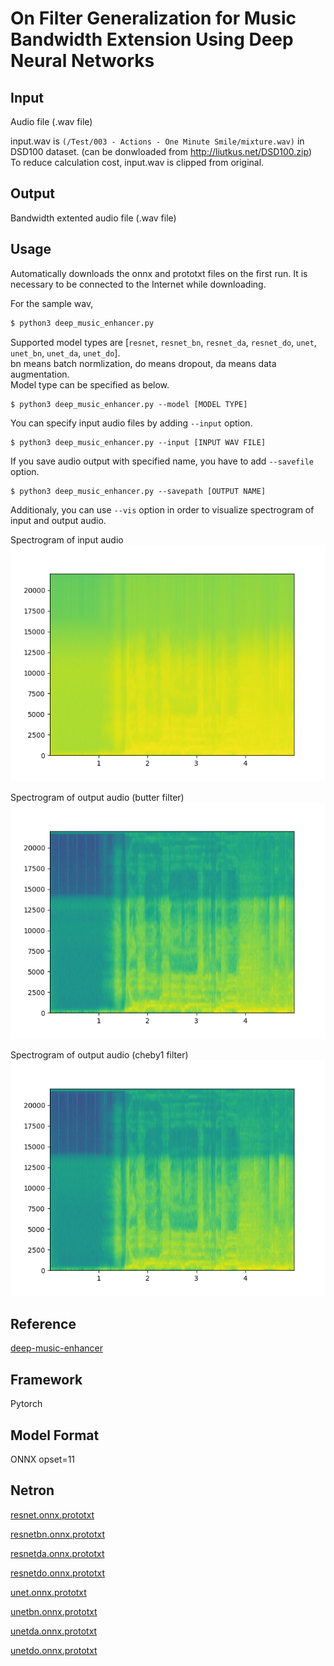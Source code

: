 # On Filter Generalization for Music Bandwidth Extension Using Deep Neural Networks

## Input

Audio file (.wav file)

input.wav is `(/Test/003 - Actions - One Minute Smile/mixture.wav)` in DSD100 dataset. (can be donwloaded from http://liutkus.net/DSD100.zip)   
To reduce calculation cost, input.wav is clipped from original.


## Output

Bandwidth extented audio file (.wav file)


## Usage
Automatically downloads the onnx and prototxt files on the first run.
It is necessary to be connected to the Internet while downloading.

For the sample wav,
```bash
$ python3 deep_music_enhancer.py
```

Supported model types are [`resnet`, `resnet_bn`, `resnet_da`, `resnet_do`, `unet`, `unet_bn`, `unet_da`, `unet_do`].     
bn means batch normlization, do means dropout, da means data augmentation.    
Model type can be specified as below.
```
$ python3 deep_music_enhancer.py --model [MODEL TYPE]
```


You can specify input audio files by adding `--input` option.

```
$ python3 deep_music_enhancer.py --input [INPUT WAV FILE]
```

If you save audio output with specified name, you have to add `--savefile` option.

```
$ python3 deep_music_enhancer.py --savepath [OUTPUT NAME]
```

Additionaly, you can use `--vis` option in order to visualize spectrogram of input and output audio.

Spectrogram of input audio    
![Spectrogram of input audio](input_butter_input_spec.png "Spectrogram of input audio")

Spectrogram of output audio (butter filter)    
![Spectrogram of output audio (butter filter)](input_butter_output_spec.png "Spectrogram of output audio (butter filter)")

Spectrogram of output audio (cheby1 filter)    
![Spectrogram of output audio (cheby1 filter)](input_cheby1_output_spec.png "Spectrogram of output audio (cheby1 filter)")


## Reference

[deep-music-enhancer](https://github.com/serkansulun/deep-music-enhancer)


## Framework

Pytorch

## Model Format

ONNX opset=11

## Netron
[resnet.onnx.prototxt](https://netron.app/?url=https://storage.googleapis.com/ailia-models/deep-music-enhancer/resnet.onnx.prototxt)

[resnetbn.onnx.prototxt](https://netron.app/?url=https://storage.googleapis.com/ailia-models/deep-music-enhancer/resnetbn.onnx.prototxt)

[resnetda.onnx.prototxt](https://netron.app/?url=https://storage.googleapis.com/ailia-models/deep-music-enhancer/resnetda.onnx.prototxt)

[resnetdo.onnx.prototxt](https://netron.app/?url=https://storage.googleapis.com/ailia-models/deep-music-enhancer/resnetdo.onnx.prototxt)

[unet.onnx.prototxt](https://netron.app/?url=https://storage.googleapis.com/ailia-models/deep-music-enhancer/unet.onnx.prototxt)

[unetbn.onnx.prototxt](https://netron.app/?url=https://storage.googleapis.com/ailia-models/deep-music-enhancer/unetbn.onnx.prototxt)

[unetda.onnx.prototxt](https://netron.app/?url=https://storage.googleapis.com/ailia-models/deep-music-enhancer/unetda.onnx.prototxt)

[unetdo.onnx.prototxt](https://netron.app/?url=https://storage.googleapis.com/ailia-models/deep-music-enhancer/unetdo.onnx.prototxt)